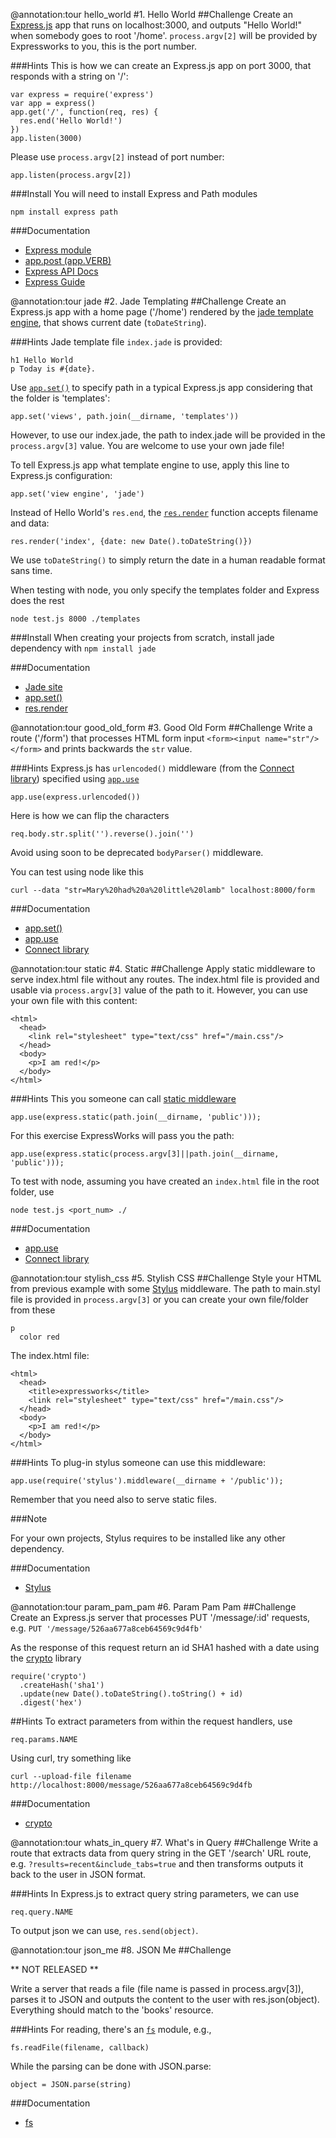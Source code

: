 @annotation:tour hello_world
#1. Hello World
##Challenge
Create an [Express.js](https://npmjs.org/package/express) app that runs on localhost:3000, and outputs "Hello World!" when somebody goes to root '/home'. `process.argv[2]` will be provided by Expressworks to you, this is the port number.

###Hints
This is how we can create an Express.js app on port 3000, that responds with a string on '/':

    var express = require('express')
    var app = express()
    app.get('/', function(req, res) {
      res.end('Hello World!')
    })
    app.listen(3000)

Please use `process.argv[2]` instead of port number:

    app.listen(process.argv[2])
    
###Install
You will need to install Express and Path modules

    npm install express path

###Documentation
- [Express module](https://npmjs.org/package/express) 
- [app.post (app.VERB)](http://expressjs.com/api.html#app.VERB)
- [Express API Docs](http://expressjs.com/api.html)
- [Express Guide](http://expressjs.com/guide.html)


@annotation:tour jade
#2. Jade Templating
##Challenge
Create an Express.js app with a home page ('/home') rendered by the [jade template engine](http://jade-lang.com/), that shows current date (`toDateString`).

###Hints
Jade template file `index.jade` is provided:

    h1 Hello World
    p Today is #{date}.

Use [`app.set()`](http://expressjs.com/api.html#app.set) to specify path in a typical Express.js app considering that the folder is 'templates':

    app.set('views', path.join(__dirname, 'templates'))

However, to use our index.jade, the path to index.jade will be provided in the `process.argv[3]` value. You are welcome to use your own jade file!

To tell Express.js app what template engine to use, apply this line to Express.js configuration:

    app.set('view engine', 'jade')

Instead of Hello World's `res.end`, the [`res.render`](http://expressjs.com/api.html#app.render) function accepts filename and data:

    res.render('index', {date: new Date().toDateString()})

We use `toDateString()` to simply return the date in a human readable format sans time.

When testing with node, you only specify the templates folder and Express does the rest

    node test.js 8000 ./templates

###Install
When creating your projects from scratch, install jade dependency with `npm install jade`

###Documentation
- [Jade site](http://jade-lang.com/)
- [app.set()](http://expressjs.com/api.html#app.set)
- [res.render](http://expressjs.com/api.html#app.render)


@annotation:tour good_old_form
#3. Good Old Form
##Challenge
Write a route ('/form') that processes HTML form input `<form><input name="str"/></form>` and prints backwards the `str` value.

###Hints
Express.js has `urlencoded()` middleware (from the [Connect library](http://www.senchalabs.org/connect/)) specified using [`app.use`](http://expressjs.com/api.html#app.use)

    app.use(express.urlencoded())

Here is how we can flip the characters

    req.body.str.split('').reverse().join('')

Avoid using soon to be deprecated `bodyParser()` middleware.

You can test using node like this

    curl --data "str=Mary%20had%20a%20little%20lamb" localhost:8000/form

###Documentation
- [app.set()](http://expressjs.com/api.html#app.set)
- [app.use](http://expressjs.com/api.html#app.use)
- [Connect library](http://www.senchalabs.org/connect/)

@annotation:tour static
#4. Static
##Challenge
Apply static middleware to serve index.html file without any routes. The index.html file is provided and usable via `process.argv[3]` value of the path to it. However, you can use your own file with this content:

    <html>
      <head>
        <link rel="stylesheet" type="text/css" href="/main.css"/>
      </head>
      <body>
        <p>I am red!</p>
      </body>
    </html>

###Hints
This you someone can call [static middleware](http://www.senchalabs.org/connect/)

    app.use(express.static(path.join(__dirname, 'public')));

For this exercise ExpressWorks will pass you the path:

    app.use(express.static(process.argv[3]||path.join(__dirname, 'public')));

To test with node, assuming you have created an `index.html` file in the root folder, use

    node test.js <port_num> ./

###Documentation
- [app.use](http://expressjs.com/api.html#app.use)
- [Connect library](http://www.senchalabs.org/connect/)


@annotation:tour stylish_css
#5. Stylish CSS
##Challenge
Style your HTML from previous example with some [Stylus](https://npmjs.org/package/stylus) middleware. The path to main.styl file is provided in `process.argv[3]` or you can create your own file/folder from these

    p
      color red

The index.html file:

    <html>
      <head>
        <title>expressworks</title>
        <link rel="stylesheet" type="text/css" href="/main.css"/>
      </head>
      <body>
        <p>I am red!</p>
      </body>
    </html>


###Hints
To plug-in stylus someone can use this middleware:

    app.use(require('stylus').middleware(__dirname + '/public'));

Remember that you need also to serve static files.

###Note

For your own projects, Stylus requires to be installed like any other dependency.

###Documentation
- [Stylus](https://npmjs.org/package/stylus)


@annotation:tour param_pam_pam
#6. Param Pam Pam
##Challenge
Create an Express.js server that processes PUT '/message/:id' requests, e.g. `PUT '/message/526aa677a8ceb64569c9d4fb'`

As the response of this request return an id SHA1 hashed with a date using the [crypto](https://npmjs.org/package/crypto) library 

    require('crypto')
      .createHash('sha1')
      .update(new Date().toDateString().toString() + id)
      .digest('hex')

##Hints
To extract parameters from within the request handlers, use

    req.params.NAME

Using curl, try something like

    curl --upload-file filename http://localhost:8000/message/526aa677a8ceb64569c9d4fb

###Documentation
- [crypto](https://npmjs.org/package/crypto)


@annotation:tour whats_in_query
#7. What's in Query
##Challenge
Write a route that extracts data from query string in the GET '/search' URL route, e.g. `?results=recent&include_tabs=true`  and then transforms outputs it back to the user in JSON format.

###Hints
In Express.js to extract query string parameters, we can use

    req.query.NAME

To output json we can use, `res.send(object)`.


@annotation:tour json_me
#8. JSON Me 
##Challenge

** NOT RELEASED **

Write a server that reads a file (file name is passed in process.argv[3]), parses it to JSON and outputs the content to the user with res.json(object). Everything should match to the 'books' resource.

###Hints
For reading, there's an [`fs`](http://nodejs.org/api/fs.html#fs_file_system) module, e.g.,

    fs.readFile(filename, callback)

While the parsing can be done with JSON.parse:

    object = JSON.parse(string)

###Documentation
- [fs](http://nodejs.org/api/fs.html#fs_file_system)

